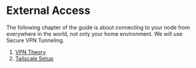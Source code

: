# External Access

The following chapter of the guide is about connecting to your node from everywhere in the world, not only your home environment. We will use Secure VPN Tunneling.

1. [VPN Theory](/docs/mainnet/complete-node-guide/vpn-theory)
2. [Tailscale Setup](/docs/mainnet/complete-node-guide/tailscale-setup)
